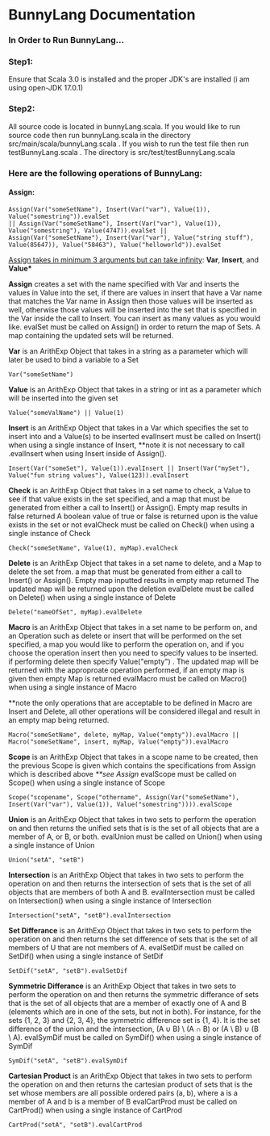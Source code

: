 # BunnyLang Documentation

### In Order to Run BunnyLang...

### Step1:
Ensure that Scala 3.0 is installed and the proper JDK's are installed (i am using open-JDK 17.0.1)

### Step2:
All source code is located in bunnyLang.scala. If you would like to run source code then run bunnyLang.scala in the directory
src/main/scala/bunnyLang.scala . If you wish to run the test file then run testBunnyLang.scala . The directory is
src/test/testBunnyLang.scala

### Here are the following operations of BunnyLang:

#### Assign:
````
Assign(Var("someSetName"), Insert(Var("var"), Value(1)), Value("somestring")).evalSet 
|| Assign(Var("someSetName"), Insert(Var("var"), Value(1)), Value("somestring"), Value(4747)).evalSet ||
Assign(Var("someSetName"), Insert(Var("var"), Value("string stuff"), Value(85647)), Value("58463"), Value("helloworld")).evalSet
````
<u>Assign takes in minimum 3 arguments but can take infinity</u>: <b>Var</b>, <b>Insert</b>, and <b>Value*</b>

<b>Assign</b> creates a set with the name specified with Var and inserts the values in Value into the set, if there are values
in insert that have a Var name that matches the Var name in Assign then those values will be inserted as well,
otherwise those values will be inserted into the set that is specified in the Var inside the call to Insert.
You can insert as many values as you would like.
evalSet must be called on Assign() in order to return the map of Sets.
A map containing the updated sets will be returned.

<b>Var</b> is an ArithExp Object that takes in a string as a parameter which will later be used to bind a variable to a Set


````
Var("someSetName")
````

<b>Value</b> is an ArithExp Object that takes in a string or int as a parameter which will be inserted into the given set

````
Value("someValName") || Value(1)
````

<b>Insert</b> is an ArithExp Object that takes in a Var which specifies the set to insert into and a Value(s) to be inserted
evalInsert must be called on Insert() when using a single instance of Insert, **note it is not necessary to
call .evalInsert when using Insert inside of Assign().

````
Insert(Var("someSet"), Value(1)).evalInsert || Insert(Var("mySet"), Value("fun string values"), Value(123)).evalInsert
````

<b>Check</b> is an ArithExp Object that takes in a set name to check, a Value to see if that value exists in the set specified,
and a map that must be generated from either a call to Insert() or Assign(). Empty map results in false returned
A boolean value of true or false is returned upon is the value exists in the set or not
evalCheck must be called on Check() when using a single instance of Check
````
Check("someSetName", Value(1), myMap).evalCheck
````

<b>Delete</b> is an ArithExp Object that takes in a set name to delete, and a Map to delete the set from.
a map that must be generated from either a call to Insert() or Assign(). Empty map inputted results in empty map returned
The updated map will be returned upon the deletion
evalDelete must be called on Delete() when using a single instance of Delete
````
Delete("nameOfSet", myMap).evalDelete
````

<b>Macro</b> is an ArithExp Object that takes in a set name to be perform on, and an Operation such as delete or
insert that will be performed on the set specified, a map you would like to perform the operation on, and if you choose
the operation insert then you need to specify values to be inserted. if performing delete then specify Value("empty")
. The updated map will be returned with the approproate operation performed, if an empty map is given then empty Map is returned
evalMacro must be called on Macro() when using a single instance of Macro

**note the only operations that are acceptable to be defined in Macro are Insert and Delete, all other operations will
be considered illegal and result in an empty map being returned.
````
Macro("someSetName", delete, myMap, Value("empty")).evalMacro ||
Macro("someSetName", insert, myMap, Value("empty")).evalMacro
````

<b>Scope</b> is an ArithExp Object that takes in a scope name to be created, then the previous Scope is given which contains the specifications
from Assign which is described above <i>**see Assign</i>
evalScope must be called on Scope() when using a single instance of Scope
````
Scope("scopename", Scope("othername", Assign(Var("someSetName"), Insert(Var("var"), Value(1)), Value("somestring")))).evalScope
````

<b>Union</b> is an ArithExp Object that takes in two sets to perform the operation on and then returns the unified sets
that is is the set of all objects that are a member of A, or B, or both.
evalUnion must be called on Union() when using a single instance of Union
````
Union("setA", "setB")
````

<b>Intersection</b> is an ArithExp Object that takes in two sets to perform the operation on and then returns the intersection of sets
that is the set of all objects that are members of both A and B.
evalIntersection must be called on Intersection() when using a single instance of Intersection
````
Intersection("setA", "setB").evalIntersection
````

<b>Set Differance</b> is an ArithExp Object that takes in two sets to perform the operation on and then returns the set difference of sets
that is the set of all members of U that are not members of A.
evalSetDif must be called on SetDif() when using a single instance of SetDif
````
SetDif("setA", "setB").evalSetDif
````

<b>Symmetric Differance</b> is an ArithExp Object that takes in two sets to perform the operation on and then returns the symmetric differance of sets
that is the set of all objects that are a member of exactly one of A and B (elements which are in one of the sets, but not in both). For instance, for the
sets {1, 2, 3} and {2, 3, 4}, the symmetric difference set is {1, 4}. It is the set difference of the union and the intersection, (A ∪ B) \ (A ∩ B) or (A \ B) ∪ (B \ A).
evalSymDif must be called on SymDif() when using a single instance of SymDif
````
SymDif("setA", "setB").evalSymDif
````

<b>Cartesian Product</b> is an ArithExp Object that takes in two sets to perform the operation on and then returns the cartesian product of sets
that is the set whose members are all possible ordered pairs (a, b), where a is a member of A and b is a member of B
evalCartProd must be called on CartProd() when using a single instance of CartProd
````
CartProd("setA", "setB").evalCartProd
````



